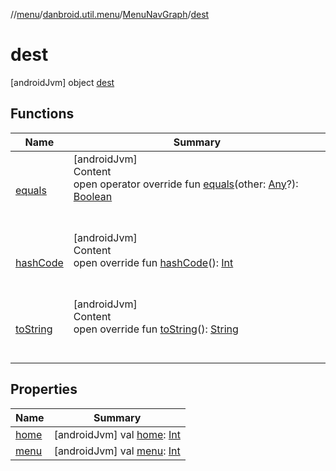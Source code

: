 //[menu](../../../index.md)/[danbroid.util.menu](../../index.md)/[MenuNavGraph](../index.md)/[dest](index.md)



# dest  
 [androidJvm] object [dest](index.md)   


## Functions  
  
|  Name|  Summary| 
|---|---|
| [equals](../../../danbroid.util.menu.ui/-menu-item-diff-callback/index.md#kotlin/Any/equals/#kotlin.Any?/PointingToDeclaration/)| [androidJvm]  <br>Content  <br>open operator override fun [equals](../../../danbroid.util.menu.ui/-menu-item-diff-callback/index.md#kotlin/Any/equals/#kotlin.Any?/PointingToDeclaration/)(other: [Any](https://kotlinlang.org/api/latest/jvm/stdlib/kotlin/-any/index.html)?): [Boolean](https://kotlinlang.org/api/latest/jvm/stdlib/kotlin/-boolean/index.html)  <br><br><br>
| [hashCode](../../../danbroid.util.menu.ui/-menu-item-diff-callback/index.md#kotlin/Any/hashCode/#/PointingToDeclaration/)| [androidJvm]  <br>Content  <br>open override fun [hashCode](../../../danbroid.util.menu.ui/-menu-item-diff-callback/index.md#kotlin/Any/hashCode/#/PointingToDeclaration/)(): [Int](https://kotlinlang.org/api/latest/jvm/stdlib/kotlin/-int/index.html)  <br><br><br>
| [toString](../../../danbroid.util.menu.ui/-menu-item-diff-callback/index.md#kotlin/Any/toString/#/PointingToDeclaration/)| [androidJvm]  <br>Content  <br>open override fun [toString](../../../danbroid.util.menu.ui/-menu-item-diff-callback/index.md#kotlin/Any/toString/#/PointingToDeclaration/)(): [String](https://kotlinlang.org/api/latest/jvm/stdlib/kotlin/-string/index.html)  <br><br><br>


## Properties  
  
|  Name|  Summary| 
|---|---|
| [home](index.md#danbroid.util.menu/MenuNavGraph.dest/home/#/PointingToDeclaration/)|  [androidJvm] val [home](index.md#danbroid.util.menu/MenuNavGraph.dest/home/#/PointingToDeclaration/): [Int](https://kotlinlang.org/api/latest/jvm/stdlib/kotlin/-int/index.html)   <br>
| [menu](index.md#danbroid.util.menu/MenuNavGraph.dest/menu/#/PointingToDeclaration/)|  [androidJvm] val [menu](index.md#danbroid.util.menu/MenuNavGraph.dest/menu/#/PointingToDeclaration/): [Int](https://kotlinlang.org/api/latest/jvm/stdlib/kotlin/-int/index.html)   <br>

